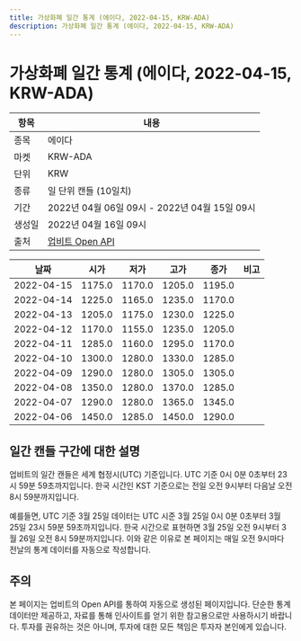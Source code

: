 ```yaml
---
title: 가상화폐 일간 통계 (에이다, 2022-04-15, KRW-ADA)
description: 가상화폐 일간 통계 (에이다, 2022-04-15, KRW-ADA)
---
```



가상화폐 일간 통계 (에이다, 2022-04-15, KRW-ADA)
===

|항목|내용|
|--|--|
|종목|에이다|
|마켓|KRW-ADA|
|단위|KRW|
|종류|일 단위 캔들 (10일치)|
|기간|2022년 04월 06일 09시 - 2022년 04월 15일 09시|
|생성일|2022년 04월 16일 09시|
|출처|[업비트 Open API](https://docs.upbit.com)|


|날짜|시가|저가|고가|종가|비고|
|--|--|--|--|--|--|
|2022-04-15|1175.0|1170.0|1205.0|1195.0|    |
|2022-04-14|1225.0|1165.0|1235.0|1170.0|    |
|2022-04-13|1205.0|1175.0|1230.0|1225.0|    |
|2022-04-12|1170.0|1155.0|1235.0|1205.0|    |
|2022-04-11|1285.0|1160.0|1295.0|1170.0|    |
|2022-04-10|1300.0|1280.0|1330.0|1285.0|    |
|2022-04-09|1290.0|1280.0|1305.0|1305.0|    |
|2022-04-08|1350.0|1280.0|1370.0|1285.0|    |
|2022-04-07|1290.0|1280.0|1365.0|1345.0|    |
|2022-04-06|1450.0|1285.0|1450.0|1290.0|    |


일간 캔들 구간에 대한 설명
---


업비트의 일간 캔들은 세계 협정시(UTC) 기준입니다. 
UTC 기준 0시 0분 0초부터 23시 59분 59초까지입니다. 
한국 시간인 KST 기준으로는 전일 오전 9시부터 다음날 오전 8시 59분까지입니다. 


예를들면, UTC 기준 3월 25일 데이터는 UTC 시준 3월 25일 0시 0분 0초부터 3월 25일 23시 59분 59초까지입니다. 
한국 시간으로 표현하면 3월 25일 오전 9시부터 3월 26일 오전 8시 59분까지입니다. 
이와 같은 이유로 본 페이지는 매일 오전 9시마다 전날의 통계 데이터를 자동으로 작성합니다. 


주의
---


본 페이지는 업비트의 Open API를 통하여 자동으로 생성된 페이지입니다. 
단순한 통계 데이터만 제공하고, 자료를 통해 인사이트를 얻기 위한 참고용으로만 사용하시기 바랍니다. 
투자를 권유하는 것은 아니며, 투자에 대한 모든 책임은 투자자 본인에게 있습니다. 
